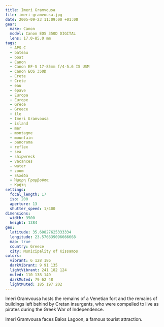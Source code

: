 ```yaml
---
title: Imeri Gramvousa
file: imeri-gramvousa.jpg
date: 2005-09-23 11:09:00 +01:00
gear:
  make: Canon
  model: Canon EOS 350D DIGITAL
  lens: 17.0-85.0 mm
tags:
  - APS-C
  - bateau
  - boat
  - Canon
  - Canon EF-S 17-85mm f/4-5.6 IS USM
  - Canon EOS 350D
  - Crete
  - Crète
  - eau
  - épave
  - Europa
  - Europe
  - Grèce
  - Greece
  - île
  - Imeri Gramvousa
  - island
  - mer
  - montagne
  - mountain
  - panorama
  - reflex
  - sea
  - shipwreck
  - vacances
  - water
  - zoom
  - Ελλάδα
  - Ήμερη Γραμβούσα
  - Κρήτη
settings:
  focal_length: 17
  iso: 200
  aperture: 13
  shutter_speed: 1/400
dimensions:
  width: 3500
  height: 1384
geo:
  latitude: 35.60827625333334
  longitude: 23.576639096666668
  map: true
  country: Greece
  city: Municipality of Kissamos
colors:
  vibrant: 6 128 186
  darkVibrant: 9 91 135
  lightVibrant: 241 182 124
  muted: 110 138 149
  darkMuted: 79 62 48
  lightMuted: 185 197 202
---
```


Imeri Gramvousa hosts the remains of a Venetian fort and the remains of buildings left behind by Cretan insurgents, who were compelled to live as pirates during the Greek War of Independence.

Imeri Gramvousa faces Balos Lagoon, a famous  tourist attraction.
